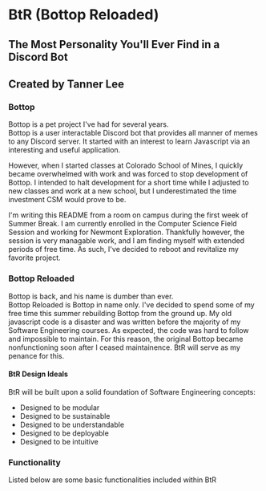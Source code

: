 # BtR (Bottop Reloaded)
## The Most Personality You'll Ever Find in a Discord Bot
## Created by Tanner Lee
  
### Bottop
Bottop is a pet project I've had for several years.   
Bottop is a user interactable Discord bot that provides all manner of memes to any Discord server.
It started with an interest to learn Javascript via an interesting and useful application.
  
However, when I started classes at Colorado School of Mines, I quickly became overwhelmed with work and was forced to stop development of Bottop.  I intended to halt development for a short time while I adjusted to new classes and work at a new school, but I underestimated the time investment CSM would prove to be.  
  
I'm writing this README from a room on campus during the first week of Summer Break.  I am currently enrolled in the Computer Science Field Session and working for Newmont Exploration.  Thankfully however, the session is very managable work, and I am finding myself with extended periods of free time.  As such, I've decided to reboot and revitalize my favorite project.  

### Bottop Reloaded
Bottop is back, and his name is dumber than ever.  
Bottop Reloaded is Bottop in name only.  I've decided to spend some of my free time this summer rebuilding Bottop from the ground up.  My old javascript code is a disaster and was written before the majority of my Software Engineering courses.  As expected, the code was hard to follow and impossible to maintain.  For this reason, the original Bottop became nonfunctioning soon after I ceased maintainence.  BtR will serve as my penance for this.  
  
#### BtR Design Ideals
BtR will be built upon a solid foundation of Software Engineering concepts:
  * Designed to be modular
  * Designed to be sustainable
  * Designed to be understandable
  * Designed to be deployable
  * Designed to be intuitive  
    
    
    
    
### Functionality
Listed below are some basic functionalities included within BtR
